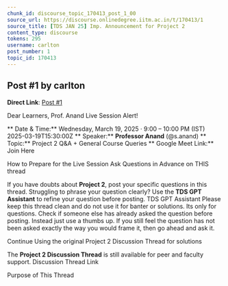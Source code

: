 ```yaml
---
chunk_id: discourse_topic_170413_post_1_00
source_url: https://discourse.onlinedegree.iitm.ac.in/t/170413/1
source_title: [TDS JAN 25] Imp. Announcement for Project 2
content_type: discourse
tokens: 295
username: carlton
post_number: 1
topic_id: 170413
---
```


## Post #1 by carlton

**Direct Link**: [Post #1](https://discourse.onlinedegree.iitm.ac.in/t/170413/1)

Dear Learners,
Prof. Anand Live Session Alert!

** Date &amp; Time:** Wednesday, March 19, 2025 · 9:00 – 10:00 PM (IST) 2025-03-19T15:30:00Z
** Speaker:** **Professor Anand** (@s.anand)
** Topic:** Project 2 Q&amp;A + General Course Queries
** Google Meet Link:** Join Here

How to Prepare for the Live Session
 Ask Questions in Advance on THIS thread

If you have doubts about **Project 2**, post your specific questions in this thread.
Struggling to phrase your question clearly? Use the **TDS GPT Assistant** to refine your question before posting.
 TDS GPT Assistant
Please keep this thread clean and do not use it for banter or solutions. Its only for questions.
Check if someone else has already asked the question before posting. Instead just use a thumbs up.
If you still feel the question has not been asked exactly the way you would frame it, then go ahead and ask it.

Continue Using the original Project 2 Discussion Thread for solutions

The **Project 2 Discussion Thread** is still available for peer and faculty support.
 Discussion Thread Link

Purpose of This Thread
